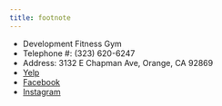 ```yaml
---
title: footnote
---
```


* Development Fitness Gym
* Telephone #: (323) 620-6247
* Address: 3132 E Chapman Ave, Orange, CA 92869
* [Yelp](https://www.yelp.com/biz/development-fitness-gym-orange)
* [Facebook](https://www.facebook.com/Development-Fitness-Gym-198758110770574/)
* [Instagram](instagram.com/developmentfitnessgym)
